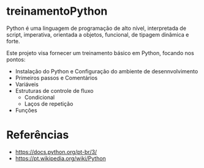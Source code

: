 # treinamentoPython

Python é uma linguagem de programação de alto nível, interpretada de script, imperativa, orientada a objetos, funcional, de tipagem dinâmica e forte.

Este projeto visa fornecer um treinamento básico em Python, focando nos pontos:
- Instalação do Python e Configuração do ambiente de desennvolvimento
- Primeiros passos e Comentários
- Variáveis
- Estruturas de controle de fluxo
	- Condicional
	- Laços de repetição
- Funções

# Referências
- https://docs.python.org/pt-br/3/
- https://pt.wikipedia.org/wiki/Python
